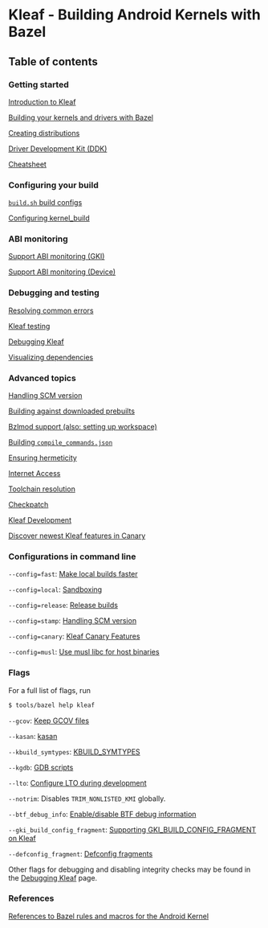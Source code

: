 # Kleaf - Building Android Kernels with Bazel

## Table of contents

### Getting started

[Introduction to Kleaf](docs/kleaf.md)

[Building your kernels and drivers with Bazel](docs/impl.md)

[Creating distributions](docs/dist.md)

[Driver Development Kit (DDK)](docs/ddk/main.md)

[Cheatsheet](docs/cheatsheet.md)

### Configuring your build

[`build.sh` build configs](docs/build_configs.md)

[Configuring kernel\_build](docs/kernel_config.md)

### ABI monitoring

[Support ABI monitoring (GKI)](docs/abi.md)

[Support ABI monitoring (Device)](docs/abi_device.md)

### Debugging and testing

[Resolving common errors](docs/errors.md)

[Kleaf testing](docs/testing.md)

[Debugging Kleaf](docs/debugging.md)

[Visualizing dependencies](docs/dependencies.md)

### Advanced topics

[Handling SCM version](docs/scmversion.md)

[Building against downloaded prebuilts](docs/download_prebuilt.md)

[Bzlmod support (also: setting up workspace)](docs/bzlmod.md)

[Building `compile_commands.json`](docs/compile_commands.md)

[Ensuring hermeticity](docs/hermeticity.md)

[Internet Access](docs/network.md)

[Toolchain resolution](docs/toolchains.md)

[Checkpatch](docs/checkpatch.md)

[Kleaf Development](docs/kleaf_development.md)

[Discover newest Kleaf features in Canary](docs/canary.md)

### Configurations in command line

`--config=fast`: [Make local builds faster](docs/fast.md)

`--config=local`: [Sandboxing](docs/sandbox.md)

`--config=release`: [Release builds](docs/release.md)

`--config=stamp`: [Handling SCM version](docs/scmversion.md)

`--config=canary`: [Kleaf Canary Features](docs/canary.md)

`--config=musl`: [Use musl libc for host binaries](docs/musl.md)

### Flags

For a full list of flags, run

```sh
$ tools/bazel help kleaf
```

`--gcov`: [Keep GCOV files](docs/gcov.md)

`--kasan`: [kasan](docs/kasan.md)

`--kbuild_symtypes`: [KBUILD\_SYMTYPES](docs/symtypes.md)

`--kgdb`: [GDB scripts](docs/kgdb.md)

`--lto`: [Configure LTO during development](docs/lto.md)

`--notrim`: Disables `TRIM_NONLISTED_KMI` globally.

`--btf_debug_info`: [Enable/disable BTF debug information](docs/btf.md)

`--gki_build_config_fragment`:
[Supporting GKI\_BUILD\_CONFIG\_FRAGMENT on Kleaf](docs/gki_build_config_fragment.md)

`--defconfig_fragment`: [Defconfig fragments](docs/kernel_config.md#defconfig-fragments)

Other flags for debugging and disabling integrity checks may be found in the
[Debugging Kleaf](docs/debugging.md) page.

### References

[References to Bazel rules and macros for the Android Kernel](docs/api_reference.md)

